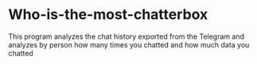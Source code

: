 # Who-is-the-most-chatterbox
This program analyzes the chat history exported from the Telegram and analyzes by person how many times you chatted and how much data you chatted
